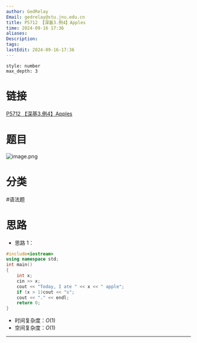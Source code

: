 ```yaml
---
author: GedRelay
Email: gedrelay@stu.jnu.edu.cn
title: P5712 【深基3.例4】Apples
time: 2024-09-16 17:36
aliases: 
Description: 
tags: 
lastEdit: 2024-09-16-17:36
---
```


```toc
style: number
max_depth: 3
```

# 链接
[P5712 【深基3.例4】Apples](https://www.luogu.com.cn/problem/P5712) 

# 题目
![image.png](https://ged-pic-bed.oss-cn-guangzhou.aliyuncs.com/img/202409161736154.png)


# 分类
#语法题 

# 思路
- 思路 1：


```cpp
#include<iostream>
using namespace std;
int main()
{
	int x;
	cin >> x;
	cout << "Today, I ate " << x << " apple";
	if (x > 1)cout << "s";
	cout << "." << endl;
	return 0;
}
```


- 时间复杂度：${O\left( 1 \right)  }$ 
- 空间复杂度：${O\left( 1 \right)  }$ 


---

